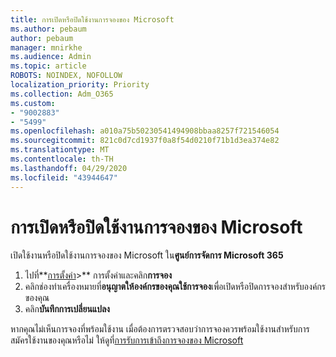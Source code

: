 ```yaml
---
title: การเปิดหรือปิดใช้งานการจองของ Microsoft
ms.author: pebaum
author: pebaum
manager: mnirkhe
ms.audience: Admin
ms.topic: article
ROBOTS: NOINDEX, NOFOLLOW
localization_priority: Priority
ms.collection: Adm_O365
ms.custom:
- "9002883"
- "5499"
ms.openlocfilehash: a010a75b50230541494908bbaa8257f721546054
ms.sourcegitcommit: 821c0d7cd1937f0a8f54d0210f71b1d3ea374e82
ms.translationtype: MT
ms.contentlocale: th-TH
ms.lasthandoff: 04/29/2020
ms.locfileid: "43944647"
---
```

# <a name="enable-or-disable-microsoft-bookings"></a>การเปิดหรือปิดใช้งานการจองของ Microsoft

เปิดใช้งานหรือปิดใช้งานการจองของ Microsoft ใน**ศูนย์การจัดการ Microsoft 365**

1. ไปที่**[การตั้งค่า](https://admin.microsoft.com/Adminportal/Home?source=applauncher#/Settings/Services)>** การตั้งค่าและคลิก**การจอง**
2. คลิกช่องทําเครื่องหมายที่**อนุญาตให้องค์กรของคุณใช้การจอง**เพื่อเปิดหรือปิดการจองสําหรับองค์กรของคุณ
3. คลิก**บันทึกการเปลี่ยนแปลง**

หากคุณไม่เห็นการจองที่พร้อมใช้งาน เมื่อต้องการตรวจสอบว่าการจองควรพร้อมใช้งานสําหรับการสมัครใช้งานของคุณหรือไม่ ให้ดูที่[การรับการเข้าถึงการจองของ Microsoft](https://support.microsoft.com/en-us/office/get-access-to-microsoft-bookings-5382dc07-aaa5-45c9-8767-502333b214ce)
